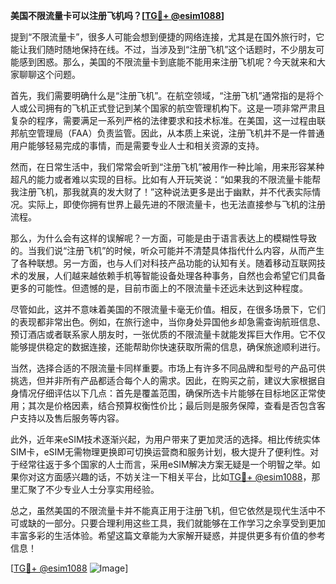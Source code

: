**美国不限流量卡可以注册飞机吗？[[TG💪+ @esim1088](https://t.me/s/esim1088)]**

提到“不限流量卡”，很多人可能会想到便捷的网络连接，尤其是在国外旅行时，它能让我们随时随地保持在线。不过，当涉及到“注册飞机”这个话题时，不少朋友可能感到困惑。那么，美国的不限流量卡到底能不能用来注册飞机呢？今天就来和大家聊聊这个问题。

首先，我们需要明确什么是“注册飞机”。在航空领域，“注册飞机”通常指的是将个人或公司拥有的飞机正式登记到某个国家的航空管理机构下。这是一项非常严肃且复杂的程序，需要满足一系列严格的法律要求和技术标准。在美国，这一过程由联邦航空管理局（FAA）负责监管。因此，从本质上来说，注册飞机并不是一件普通用户能够轻易完成的事情，而是需要专业人士和相关资源的支持。

然而，在日常生活中，我们常常会听到“注册飞机”被用作一种比喻，用来形容某种超凡的能力或者难以实现的目标。比如有人开玩笑说：“如果我的不限流量卡能帮我注册飞机，那我就真的发大财了！”这种说法更多是出于幽默，并不代表实际情况。实际上，即使你拥有世界上最先进的不限流量卡，也无法直接参与飞机的注册流程。

那么，为什么会有这样的误解呢？一方面，可能是由于语言表达上的模糊性导致的。当我们说“注册飞机”的时候，听众可能并不清楚具体指代什么内容，从而产生了各种联想。另一方面，也与人们对科技产品功能的认知有关。随着移动互联网技术的发展，人们越来越依赖手机等智能设备处理各种事务，自然也会希望它们具备更多的可能性。但遗憾的是，目前市面上的不限流量卡还远未达到这种程度。

尽管如此，这并不意味着美国的不限流量卡毫无价值。相反，在很多场景下，它们的表现都非常出色。例如，在旅行途中，当你身处异国他乡却急需查询航班信息、预订酒店或者联系家人朋友时，一张优质的不限流量卡就能发挥巨大作用。它不仅能够提供稳定的数据连接，还能帮助你快速获取所需的信息，确保旅途顺利进行。

当然，选择合适的不限流量卡同样重要。市场上有许多不同品牌和型号的产品可供挑选，但并非所有产品都适合每个人的需求。因此，在购买之前，建议大家根据自身情况仔细评估以下几点：首先是覆盖范围，确保所选卡片能够在目标地区正常使用；其次是价格因素，结合预算权衡性价比；最后则是服务保障，查看是否包含客户支持以及售后服务等内容。

此外，近年来eSIM技术逐渐兴起，为用户带来了更加灵活的选择。相比传统实体SIM卡，eSIM无需物理更换即可切换运营商和服务计划，极大提升了便利性。对于经常往返于多个国家的人士而言，采用eSIM解决方案无疑是一个明智之举。如果你对这方面感兴趣的话，不妨关注一下相关平台，比如[TG💪+ @esim1088](https://t.me/s/esim1088)，那里汇聚了不少专业人士分享实用经验。

总之，虽然美国的不限流量卡并不能真正用于注册飞机，但它依然是现代生活中不可或缺的一部分。只要合理利用这些工具，我们就能够在工作学习之余享受到更加丰富多彩的生活体验。希望这篇文章能为大家解开疑惑，并提供更多有价值的参考信息！

[[TG💪+ @esim1088](https://t.me/s/esim1088) ![Image](https://i.postimg.cc/4NQfJmqS/Snipaste-2025-05-13-00-14-12.png)]